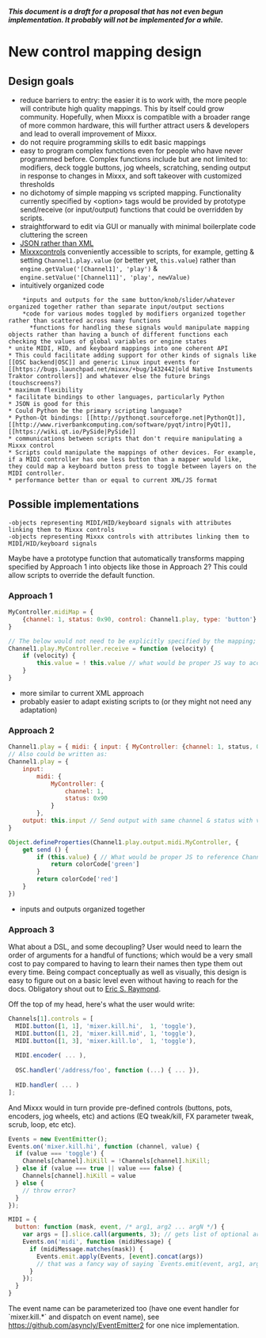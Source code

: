 ***This document is a draft for a proposal that has not even begun
implementation. It probably will not be implemented for a while.***

# New control mapping design

## Design goals

  - reduce barriers to entry: the easier it is to work with, the more
    people will contribute high quality mappings. This by itself could
    grow community. Hopefully, when Mixxx is compatible with a broader
    range of more common hardware, this will further attract users &
    developers and lead to overall improvement of Mixxx.
  - do not require programming skills to edit basic mappings
  - easy to program complex functions even for people who have never
    programmed before. Complex functions include but are not limited to:
    modifiers, deck toggle buttons, jog wheels, scratching, sending
    output in response to changes in Mixxx, and soft takeover with
    customized thresholds
  - no dichotomy of simple mapping vs scripted mapping. Functionality
    currently specified by \<option\> tags would be provided by
    prototype send/receive (or input/output) functions that could be
    overridden by scripts. 
  - straightforward to edit via GUI or manually with minimal boilerplate
    code cluttering the screen
  - [JSON rather than XML](http://www.json.org/xml.html)
  - [Mixxxcontrols](Mixxxcontrols) conveniently accessible to scripts,
    for example, getting & setting `Channel1.play.value` (or better yet,
    `this.value`) rather than `engine.getValue('[Channel1]', 'play')` &
    `engine.setValue('[Channel11]', 'play', newValue)`
  - intuitively organized code

<!-- end list -->

``` 
    *inputs and outputs for the same button/knob/slider/whatever organized together rather than separate input/output sections
    *code for various modes toggled by modifiers organized together rather than scattered across many functions
      *functions for handling these signals would manipulate mapping objects rather than having a bunch of different functions each checking the values of global variables or engine states
* unite MIDI, HID, and keyboard mappings into one coherent API
* This could facilitate adding support for other kinds of signals like [[OSC backend|OSC]] and generic Linux input events for [[https://bugs.launchpad.net/mixxx/+bug/1432442|old Native Instuments Traktor controllers]] and whatever else the future brings (touchscreens?)
* maximum flexibility
* facilitate bindings to other languages, particularly Python
* JSON is good for this
* Could Python be the primary scripting language?
* Python-Qt bindings: [[http://pythonqt.sourceforge.net|PythonQt]], [[http://www.riverbankcomputing.com/software/pyqt/intro|PyQt]], [[https://wiki.qt.io/PySide|PySide]]
* communications between scripts that don't require manipulating a Mixxx control
* Scripts could manipulate the mappings of other devices. For example, if a MIDI controller has one less button than a mapper would like, they could map a keyboard button press to toggle between layers on the MIDI controller.
* performance better than or equal to current XML/JS format
```

## Possible implementations

    -objects representing MIDI/HID/keyboard signals with attributes linking them to Mixxx controls
    -objects representing Mixxx controls with attributes linking them to MIDI/HID/keyboard signals

Maybe have a prototype function that automatically transforms mapping
specified by Approach 1 into objects like those in Approach 2? This
could allow scripts to override the default function.

### Approach 1

``` javascript
MyController.midiMap = {
    {channel: 1, status: 0x90, control: Channel1.play, type: 'button'}
}

// The below would not need to be explicitly specified by the mapping; it would be the default MIDI receive behavior for all objects with a type attribute equal to 'button'.
Channel1.play.MyController.receive = function (velocity) {
    if (velocity) {
        this.value = ! this.value // what would be proper JS way to access Channel1.play.value?
    }
}
```

  - more similar to current XML approach
  - probably easier to adapt existing scripts to (or they might not need
    any adaptation)

### Approach 2

``` javascript
Channel1.play = { midi: { input: { MyController: {channel: 1, status, 0x90} }, output: this.input } }
// Also could be written as:
Channel1.play = {
    input:
        midi: {
            MyController: {
                channel: 1,
                status: 0x90
            }
        },
    output: this.input // Send output with same channel & status with value determined by return value of the send method below
}

Object.defineProperties(Channel1.play.output.midi.MyController, {
    get send () {
        if (this.value) { // What would be proper JS to reference Channel1.play.value here?
            return colorCode['green']
        }
        return colorCode['red']
    }
})
```

  - inputs and outputs organized together

### Approach 3

What about a DSL, and some decoupling? User would need to learn the
order of arguments for a handful of functions; which would be a very
small cost to pay compared to having to learn their names then type them
out every time. Being compact conceptually as well as visually, this
design is easy to figure out on a basic level even without having to
reach for the docs. Obligatory shout out to [Eric S.
Raymond](http://catb.org/~esr/writings/taoup/html/).

Off the top of my head, here's what the user would write:

``` javascript
Channels[1].controls = [
  MIDI.button([1, 1], 'mixer.kill.hi',  1, 'toggle'),
  MIDI.button([1, 2], 'mixer.kill.mid', 1, 'toggle'),
  MIDI.button([1, 3], 'mixer.kill.lo',  1, 'toggle'),
  
  MIDI.encoder( ... ),
  
  OSC.handler('/address/foo', function (...) { ... }),
  
  HID.handler( ... )
];
```

And Mixxx would in turn provide pre-defined controls (buttons, pots,
encoders, jog wheels, etc) and actions (EQ tweak/kill, FX parameter
tweak, scrub, loop, etc etc).

``` javascript
Events = new EventEmitter();
Events.on('mixer.kill.hi', function (channel, value) {
  if (value === 'toggle') {
    Channels[channel].hiKill = !Channels[channel].hiKill;
  } else if (value === true || value === false) {
    Channels[channel].hiKill = value
  } else {
    // throw error?
  }
});

MIDI = {
  button: function (mask, event, /* arg1, arg2 ... argN */) {
    var args = [].slice.call(arguments, 3); // gets list of optional arguments
    Events.on('midi', function (midiMessage) {
      if (midiMessage.matches(mask)) {
        Events.emit.apply(Events, [event].concat(args))
        // that was a fancy way of saying `Events.emit(event, arg1, arg2 ... argN)`+
      }
    });
  }
}
```

The event name can be parameterized too (have one event handler for
\`mixer.kill.\*\` and dispatch on event name), see
<https://github.com/asyncly/EventEmitter2> for one nice implementation.
